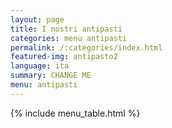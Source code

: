 ```yaml
---
layout: page
title: I nostri antipasti
categories: menu antipasti
permalink: /:categories/index.html
featured-img: antipasto2
language: ita
summary: CHANGE ME
menu: antipasti
---
```


{% include menu_table.html %} 














